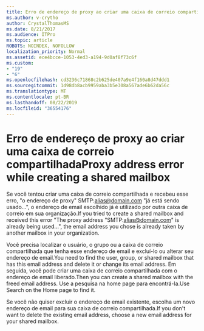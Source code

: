 ```yaml
---
title: Erro de endereço de proxy ao criar uma caixa de correio compartilhada
ms.author: v-crytho
author: CrystalThomasMS
ms.date: 8/21/2017
ms.audience: ITPro
ms.topic: article
ROBOTS: NOINDEX, NOFOLLOW
localization_priority: Normal
ms.assetid: ece4bcce-1053-4ed3-a194-9d0af8f73c6f
ms.custom:
- "19"
- "6"
ms.openlocfilehash: cd3236c71868c2b625de407a9e4f160a8d47ddd1
ms.sourcegitcommit: 1d98db8acb9959aba3b5e308a567ade6b62da56c
ms.translationtype: MT
ms.contentlocale: pt-BR
ms.lasthandoff: 08/22/2019
ms.locfileid: "36554176"
---
```

# <a name="proxy-address-error-while-creating-a-shared-mailbox"></a><span data-ttu-id="7218c-102">Erro de endereço de proxy ao criar uma caixa de correio compartilhada</span><span class="sxs-lookup"><span data-stu-id="7218c-102">Proxy address error while creating a shared mailbox</span></span>

<span data-ttu-id="7218c-103">Se você tentou criar uma caixa de correio compartilhada e recebeu esse erro, "o endereço de proxy" SMTP:alias@domain.com "já está sendo usado...", o endereço de email escolhido já é utilizado por outra caixa de correio em sua organização.</span><span class="sxs-lookup"><span data-stu-id="7218c-103">If you tried to create a shared mailbox and received this error "The proxy address "SMTP:alias@domain.com" is already being used…", the email address you chose is already taken by another mailbox in your organization.</span></span>
  
<span data-ttu-id="7218c-104">Você precisa localizar o usuário, o grupo ou a caixa de correio compartilhada que tenha esse endereço de email e excluí-lo ou alterar seu endereço de email.</span><span class="sxs-lookup"><span data-stu-id="7218c-104">You need to find the user, group, or shared mailbox that has this email address and delete it or change its email address.</span></span> <span data-ttu-id="7218c-105">Em seguida, você pode criar uma caixa de correio compartilhada com o endereço de email liberado.</span><span class="sxs-lookup"><span data-stu-id="7218c-105">Then you can create a shared mailbox with the freed email address.</span></span> <span data-ttu-id="7218c-106">Use a pesquisa na home page para encontrá-la.</span><span class="sxs-lookup"><span data-stu-id="7218c-106">Use Search on the Home page to find it.</span></span>
  
<span data-ttu-id="7218c-107">Se você não quiser excluir o endereço de email existente, escolha um novo endereço de email para sua caixa de correio compartilhada.</span><span class="sxs-lookup"><span data-stu-id="7218c-107">If you don't want to delete the existing email address, choose a new email address for your shared mailbox.</span></span>
  